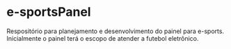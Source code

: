 # e-sportsPanel
Respositório para planejamento e desenvolvimento do painel para e-sports. Inicialmente o painel terá o escopo de atender a futebol eletrônico.
